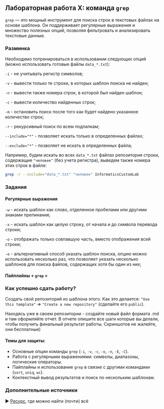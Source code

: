 ## Лабораторная работа X: команда `grep`
`grep` — это мощный инструмент для поиска строк в текстовых файлах на основе шаблона. 
Он поддерживает регулярные выражения и множество полезных опций, позволяя фильтровать и анализировать текстовые данные.

### Разминка
Необходимо потренироваться в использовании следующих опций (можно использовать готовые файлы `data_*.txt`):

`-i` - не учитывать регистр символов;

`-v` - вывести только те строки, в которых шаблон поиска не найден;

`-n` - вывести также номера строк, в которой был найден шаблон;

`-c` - вывести количество найденных строк;

`-m` - остановить поиск после того как будет найдено указанное количество строк;

`-r` - рекурсивный поиск по всем подпапкам;

`--include="*"` - позволяет искать только в определенных файлах;

`--exclude="*"` - позволяет не искать в определенных файла;

Например, будем искать во всех `data_*.txt` файлах репозитория строки, содержащие `"человек"` (без учета регистра), выведем также номера этих строк в файле:
```bash
grep -r --include="data_*.txt" "человек" InformaticsCustomLab
```



### Задания

#### Регулярные выражения 
`-w` - искать шаблон как слово, отделенное пробелами или другими знаками препинания;

`-x` - искать шаблон как целую строку, от начала и до символа перевода строки;

`-o` - отображать только совпавшую часть, вместо отображения всей строки;

`-e` - альтернативный способ указать шаблон поиска, опцию можно использовать несколько раз, что позволяет указать несколько шаблонов для поиска файлов, содержащих хотя бы один из них;


#### Пайплайны + `grep` = 

### Как успешно сдать работу?

Создать свой репозиторий из шаблона этого. Как это делается: `"Use this template"` ⇒ `"Create a new repository"` (сделайте его `public`). 

Находясь уже в своем репозитории - создайте новый файл формата .md и там оформляйте отчет. В отчете опишите все шаги которые вы делали, чтобы получить финальный результат работы. Скриншотов не жалейте, они бесплатные)

#### Темы для защиты:
  - Основные опции команды `grep` (`-i`, `-v`, `-c`, `-o`, `-n`, `-E`, `-C`).
  - Работа с регулярными выражениями: символы, диапазоны, логические операторы.
  - Пайплайны и использование `grep` в связке с другими командами (`sort`, `uniq`, `wc`).
  - Контекстный вывод результатов и поиск по нескольким шаблонам.

### Дополнительные источники

► [Ресурс](https://www.google.ru/), где можно найти (почти) всё
